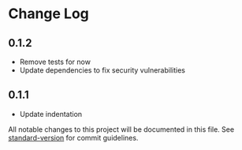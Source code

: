 # Change Log

## 0.1.2

- Remove tests for now
- Update dependencies to fix security vulnerabilities

## 0.1.1

- Update indentation


All notable changes to this project will be documented in this file. See [standard-version](https://github.com/conventional-changelog/standard-version) for commit guidelines.
